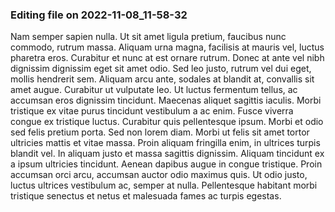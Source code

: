 

### Editing file on 2022-11-08_11-58-32

Nam semper sapien nulla. Ut sit amet ligula pretium, faucibus nunc commodo, rutrum massa. Aliquam urna magna, facilisis at mauris vel, luctus pharetra eros. Curabitur et nunc at est ornare rutrum. Donec at ante vel nibh dignissim dignissim eget sit amet odio. Sed leo justo, rutrum vel dui eget, mollis hendrerit sem. Aliquam arcu ante, sodales at blandit at, convallis sit amet augue. Curabitur ut vulputate leo. Ut luctus fermentum tellus, ac accumsan eros dignissim tincidunt. Maecenas aliquet sagittis iaculis. Morbi tristique ex vitae purus tincidunt vestibulum a ac enim. Fusce viverra congue ex tristique luctus. Curabitur quis pellentesque ipsum.
Morbi et odio sed felis pretium porta. Sed non lorem diam. Morbi ut felis sit amet tortor ultricies mattis et vitae massa. Proin aliquam fringilla enim, in ultrices turpis blandit vel. In aliquam justo et massa sagittis dignissim. Aliquam tincidunt ex a ipsum ultricies tincidunt. Aenean dapibus augue in congue tristique. Proin accumsan orci arcu, accumsan auctor odio maximus quis. Ut odio justo, luctus ultrices vestibulum ac, semper at nulla. Pellentesque habitant morbi tristique senectus et netus et malesuada fames ac turpis egestas.


